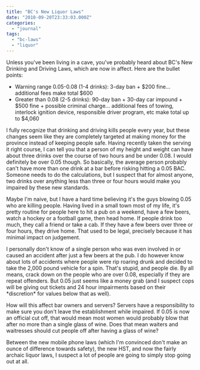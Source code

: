 ```yaml
---
title: "BC's New Liquor Laws"
date: "2010-09-20T23:33:03.000Z"
categories: 
  - "journal"
tags: 
  - "bc-laws"
  - "liquor"
---
```


Unless you've been living in a cave, you've probably heard about BC's New Drinking and Driving Laws, which are now in affect. Here are the bullet points:

- Warning range 0.05-0.08 (1-4 drinks): 3-day ban + $200 fine... additional fees make total $600
- Greater than 0.08 (2-5 drinks): 90-day ban + 30-day car impound + $500 fine + possible criminal charge... additional fees of towing, interlock ignition device, responsible driver program, etc make total up to $4,060

I fully recognize that drinking and driving kills people every year, but these changes seem like they are completely targeted at making money for the province instead of keeping people safe. Having recently taken the serving it right course, I can tell you that a person of my height and weight can have about three drinks over the course of two hours and be under 0.08. I would definitely be over 0.05 though. So basically, the average person probably can't have more than one drink at a bar before risking hitting a 0.05 BAC. Someone needs to do the calculations, but I suspect that for almost anyone, two drinks over anything less than three or four hours would make you impaired by these new standards.

Maybe I'm naive, but I have a hard time believing it's the guys blowing 0.05 who are killing people. Having lived in a small town most of my life, it's pretty routine for people here to hit a pub on a weekend, have a few beers, watch a hockey or a football game, then head home. If people drink too much, they call a friend or take a cab. If they have a few beers over three or four hours, they drive home. That used to be legal, precisely because it has minimal impact on judgement.

I personally don't know of a single person who was even involved in or caused an accident after just a few beers at the pub. I do however know about lots of accidents where people were rip roaring drunk and decided to take the 2,000 pound vehicle for a spin. That's stupid, and people die. By all means, crack down on the people who are over 0.08, especially if they are repeat offenders. But 0.05 just seems like a money grab (and I suspect cops will be giving out tickets and 24 hour impairments based on their \*discretion\* for values below that as well).

How will this affect bar owners and servers? Servers have a responsibility to make sure you don't leave the establishment while impaired. If 0.05 is now an official cut off, that would mean most women would probably blow that after no more than a single glass of wine. Does that mean waiters and waitresses should cut people off after having a glass of wine?

Between the new mobile phone laws (which I'm convinced don't make an ounce of difference towards safety), the new HST, and now the fairly archaic liquor laws, I suspect a lot of people are going to simply stop going out at all.
